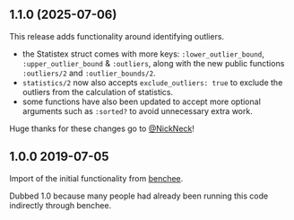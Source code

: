 ## 1.1.0 (2025-07-06)

This release adds functionality around identifying outliers.

* the Statistex struct comes with more keys: `:lower_outlier_bound`, `:upper_outlier_bound` & `:outliers`,
along with the new public functions `:outliers/2` and `:outlier_bounds/2`.
* `statistics/2` now also accepts `exclude_outliers: true` to exclude the outliers from the calculation
of statistics.
* some functions have also been updated to accept more optional arguments such as `:sorted?` to avoid unnecessary extra work.

Huge thanks for these changes go to [@NickNeck](https://github.com/NickNeck)!

## 1.0.0 2019-07-05

Import of the initial functionality from [benchee](github.com/bencheeorg/benchee).

Dubbed 1.0 because many people had already been running this code indirectly through benchee.
